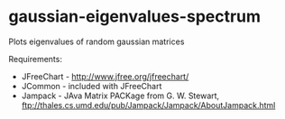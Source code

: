 gaussian-eigenvalues-spectrum
=============================

Plots eigenvalues of random gaussian matrices

Requirements:
* JFreeChart - http://www.jfree.org/jfreechart/
* JCommon - included with JFreeChart
* Jampack - JAva Matrix PACKage from G. W. Stewart, ftp://thales.cs.umd.edu/pub/Jampack/Jampack/AboutJampack.html